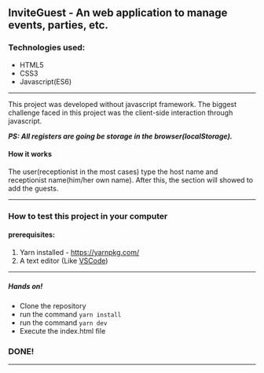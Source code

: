 ## InviteGuest - An web application to manage events, parties, etc.

### Technologies used:

- HTML5
- CSS3
- Javascript(ES6)

------------
This project was developed without javascript framework. The biggest challenge faced in this project was the client-side interaction through javascript.

***PS: All registers are going be storage in the browser(localStorage).***

#### How it works

The user(receptionist in the most cases) type the host name and receptionist name(him/her own name). After this, the section will showed to add the guests.

------------
### How to test this project in your computer

#### prerequisites:
1. Yarn installed - https://yarnpkg.com/
2. A text editor (Like [VSCode](https://code.visualstudio.com/ "VSCode"))

------------
##### Hands on!
- Clone the repository
- run the command `yarn install`
- run the command `yarn dev`
- Execute the index.html file 

### DONE!

------------